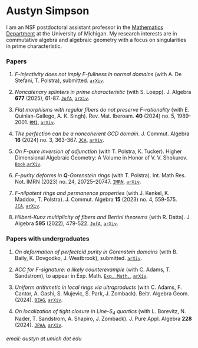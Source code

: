 # Austyn Simpson

I am an NSF postdoctoral assistant professor in the [Mathematics Department](https://lsa.umich.edu/math) at the University of Michigan. My research interests are in commutative algebra and algebraic geometry with a focus on singularities in prime characteristic.

### Papers
1. *F-injectivity does not imply F-fullness in normal domains* (with A. De Stefani, T. Polstra), submitted. [`arXiv`](https://arxiv.org/abs/2506.00646).

2. *Noncatenary splinters in prime characteristic* (with S. Loepp). J. Algebra **677** (2025), 61-87. [`JofA`](https://doi.org/10.1016/j.jalgebra.2025.03.029), [`arXiv`](https://arxiv.org/abs/2401.00925).

3. *Flat morphisms with regular fibers do not preserve F-rationality* (with E. Quinlan-Gallego, A. K. Singh). Rev. Mat. Iberoam. **40** (2024) no. 5, 1989-2001. [`RMI`](https://doi.org/10.4171/RMI/1497), [`arXiv`](https://arxiv.org/abs/2307.03785).

4. *The perfection can be a noncoherent GCD domain*. J. Commut. Algebra **16** (2024) no. 3, 363-367. [`JCA`](https://doi.org/10.1216/jca.2024.16.363), [`arXiv`](https://arxiv.org/abs/2401.00803).

5. *On F-pure inversion of adjunction* (with T. Polstra, K. Tucker). Higher Dimensional Algebraic Geometry: A Volume in Honor of V. V. Shokurov. [`Book`](https://doi.org/10.1017/9781009396233.019),[`arXiv`](https://arxiv.org/abs/2305.17591).

6. *F-purity deforms in **Q**-Gorenstein rings* (with T. Polstra). Int. Math Res. Not. IMRN (2023) no. 24, 20725–20747. [`IMRN`](https://doi.org/10.1093/imrn/rnac254), [`arXiv`](https://arxiv.org/abs/2009.13444).

7. *F-nilpotent rings and permanence properties* (with J. Kenkel, K. Maddox, T. Polstra). J. Commut. Algebra **15** (2023) no. 4, 559-575.  
   [`JCA`](https://doi.org/10.1216/jca.2023.15.559), [`arXiv`](https://arxiv.org/abs/1912.01150).
   
8. *Hilbert-Kunz multiplicity of fibers and Bertini theorems* (with R. Datta). J. Algebra **595** (2022), 479-522. [`JofA`](https://doi.org/10.1016/j.jalgebra.2021.10.025), [`arXiv`](https://arxiv.org/abs/1908.04819).

### Papers with undergraduates
1. *On deformation of perfectoid purity in Gorenstein domains* (with B. Baily, K. Dovgodko, J. Westbrook), submitted. [`arXiv`](https://arxiv.org/abs/2504.02966).

2. *ACC for F-signature: a likely counterexample* (with C. Adams, T. Sandstrom), to appear in Exp. Math. [`Exp. Math.`](https://doi.org/10.1080/10586458.2025.2470148), [`arXiv`](https://arxiv.org/abs/2309.07901).

3. *Uniform arithmetic in local rings via ultraproducts* (with C. Adams, F. Cantor, A. Gashi, S. Mujevic, S. Park, J. Zomback). Beitr. Algebra Geom. (2024). [`BZAG`](https://doi.org/10.1007/s13366-024-00761-y), [`arXiv`](https://arxiv.org/abs/2312.17391).

4. *On localization of tight closure in Line-S<sub>4</sub> quartics* (with L. Borevitz, N. Nader, T. Sandstrom, A. Shapiro, J. Zomback). J. Pure Appl. Algebra **228** (2024). [`JPAA`](https://doi.org/10.1016/j.jpaa.2024.107682), [`arXiv`](https://arxiv.org/abs/2211.03220).

###### email: austyn at umich dot edu
